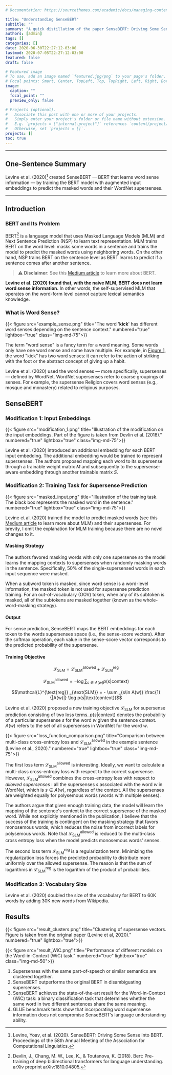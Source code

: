 ```yaml
---
# Documentation: https://sourcethemes.com/academic/docs/managing-content/

title: "Understanding SenseBERT"
subtitle: ""
summary: "A quick distillation of the paper SenseBERT: Driving Some Sense into BERT"
authors: [admin]
tags: []
categories: []
date: 2020-06-30T22:27:12-03:00
lastmod: 2020-07-05T22:27:12-03:00
featured: false
draft: false

# Featured image
# To use, add an image named `featured.jpg/png` to your page's folder.
# Focal points: Smart, Center, TopLeft, Top, TopRight, Left, Right, BottomLeft, Bottom, BottomRight.
image:
  caption: ""
  focal_point: ""
  preview_only: false

# Projects (optional).
#   Associate this post with one or more of your projects.
#   Simply enter your project's folder or file name without extension.
#   E.g. `projects = ["internal-project"]` references `content/project/deep-learning/index.md`.
#   Otherwise, set `projects = []`.
projects: []
toc: true
---
```


---
## One-Sentence Summary
Levine et al. (2020)[^1] created SenseBERT &mdash; BERT that learns word sense information &mdash; by training the BERT model with augmented input embeddings to predict the masked words and their WordNet supersenses.

[^1]: Levine, Yoav, et al. (2020). SenseBERT: Driving Some Sense into BERT. Proceedings of the 58th Annual Meeting of the Association for Computational Linguistics.
---

## Introduction

### BERT and Its Problem

BERT[^2] is a language model that uses Masked Language Models (MLM) and Next Sentence Prediction (NSP) to learn text representation. MLM trains BERT on the word level: masks some words in a sentence and trains the model to predict the masked words using neighboring words. On the other hand, NSP trains BERT on the sentence level as BERT learns to predict if a sentence comes after another sentence.

[^2]: Devlin, J., Chang, M. W., Lee, K., & Toutanova, K. (2018). Bert: Pre-training of deep bidirectional transformers for language understanding. arXiv preprint arXiv:1810.04805.

> :warning: **Disclaimer**: See this [Medium article](https://towardsdatascience.com/bert-explained-state-of-the-art-language-model-for-nlp-f8b21a9b6270) to learn more about BERT.

**Levine et al. (2020) found that, with the naive MLM, BERT does not learn word sense information.** In other words, the self-supervised MLM that operates on the word-form level cannot capture lexical semantics knowledge.


### What is Word Sense?

{{< figure src="example_sense.png" title="The word '**kick**' has different word senses depending on the sentence context." numbered="true" lightbox="true" class="img-md-75">}}

The term "word sense" is a fancy term for a word meaning. Some words only have one word sense and some have multiple. For example, in [Figure 1](#figure-the-word-kick-has-different-word-senses-depending-on-the-sentence-context), the word "kick" has two word senses: it can refer to the action of striking with the foot or the abstract concept of giving up a habit.

Levine et al. (2020) used the word senses &mdash; more specifically, supersenses &mdash; defined by WordNet. WordNet supersenses refer to coarse groupings of senses. For example, the supersense $\text{Religion}$ covers word senses (e.g., mosque and monastery) related to religious purposes.


## SenseBERT

### Modification 1: Input Embeddings

{{< figure src="modification_1.png" title="Illustration of the modification on the input embeddings. Part of the figure is taken from Devlin et al. (2018)." numbered="true" lightbox="true" class="img-md-75">}}

Levine et al. (2020) introduced an additional embedding for each BERT input embedding. The additional embedding would be trained to represent supersenses. The authors proposed mapping each word to its supersense through a trainable weight matrix $M$ and subsequently to the supersense-aware embedding through another trainable matrix $S$.


### Modification 2: Training Task for Supersense Prediction

{{< figure src="masked_input.png" title="Illustration of the training task. The black box represents the masked word in the sentence." numbered="true" lightbox="true" class="img-md-75">}}

Levine et al. (2020) trained the model to predict masked words (see this [Medium article](https://towardsdatascience.com/bert-explained-state-of-the-art-language-model-for-nlp-f8b21a9b6270) to learn more about MLM) and their supersenses. For brevity, I omit the explanation for MLM training because there are no novel changes to it.

#### Masking Strategy

The authors favored masking words with only one supersense so the model learns the mapping contexts to supersenses when randomly masking words in the sentence. Specifically, 50% of the single-supersensed words in each input sequence were masked.

When a subword token is masked, since word sense is a word-level information, the masked token is not used for supersense prediction training. For an out-of-vocabulary (OOV) token, when any of its subtoken is masked, all of the subtokens are masked together (known as the whole-word-masking strategy).

#### Output

For sense prediction, SenseBERT maps the BERT embeddings for each token to the words supersenses space (i.e., the sense-score vectors). After the softmax operation, each value in the sense-score vector corresponds to the predicted probability of the supersense.

#### Training Objective

$$\mathcal{L}_{\text{SLM}} = \mathcal{L}^{\text{allowed}} _{\text{SLM}} + \mathcal{L}^{\text{reg}} _{\text{SLM}}$$

$$\mathcal{L}^{\text{allowed}} _{\text{SLM}} = - \log \sum _{s\in A(w)} {p(s|\text{context})}$$

$$\mathcal{L}^{\text{reg}} _{\text{SLM}} = - \sum _{s\in A(w)} \frac{1}{|A(w)|} \log p(s|\text{context})$$

Levine et al. (2020) proposed a new training objective $\mathcal{L}_{\text{SLM}}$ for supersense prediction consisting of two loss terms. $p(s|\text{context})$ denotes the probability of a particular supersense $s$ for the word $w$ given the sentence context. $A(w)$ refers to the set of all supersenses in WordNet for the word $w$.

{{< figure src="loss_function_comparison.png" title="Comparison between multi-class cross-entropy loss and $\mathcal{L}^{\text{allowed}} _{\text{SLM}}$ in the example sentence (Levine et al., 2020)." numbered="true" lightbox="true" class="img-md-75">}}

The first loss term $\mathcal{L}^{\text{allowed}} _{\text{SLM}}$ is interesting. Ideally, we want to calculate a multi-class cross-entropy loss with respect to the correct supersense. However, $\mathcal{L}^{\text{allowed}} _{\text{SLM}}$ combines the cross-entropy loss with respect to _allowed supersenses_ : all the supersenses $s$ associated with the word $w$ in WordNet, which is $s \in A(w)$, regardless of the context. All the supersenses are weighted equally for polysemous words (words with multiple senses).

The authors argue that given enough training data, the model will learn the mapping of the sentence's context to the correct supersense of the masked word. While not explicitly mentioned in the publication, I believe that the success of the training is contingent on the masking strategy that favors monosemous words, which reduces the noise from incorrect labels for polysemous words. Note that $\mathcal{L}^{\text{allowed}} _{\text{SLM}}$ is reduced to the multi-class cross entropy loss when the model predicts monosemous words' senses.

The second loss term $\mathcal{L}^{\text{reg}} _{\text{SLM}}$ is a regularization term. Minimizing the regularization loss forces the predicted probability to distribute more uniformly over the allowed supersense. The reason is that the sum of logarithms in $\mathcal{L}^{\text{reg}} _{\text{SLM}}$ is the logarithm of the product of probabilities.

### Modification 3: Vocabulary Size

Levine et al. (2020) doubled the size of the vocabulary for BERT to 60K words by adding 30K new words from Wikipedia.



## Results
{{< figure src="result_clusters.png" title="Clustering of supersense vectors. Figure is taken from the original paper (Levine et al, 2020)." numbered="true" lightbox="true">}}

{{< figure src="result_WiC.png" title="Performance of different models on the Word-in-Context (WiC) task." numbered="true" lightbox="true" class="img-md-50">}}

1. Supersenses with the same part-of-speech or similar semantics are clustered together.
2. SenseBERT outperforms the original BERT in disambiguating supersenses.
3. SenseBERT achieves the state-of-the-art result for the Word-in-Context (WiC) task: a binary classification task that determines whether the same word in two different sentences share the same meaning.
4. GLUE benchmark tests show that incorporating word supersense information does not compromise SenseBERT’s language understanding ability.
